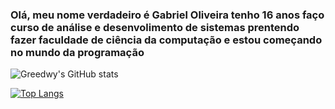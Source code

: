 ### Olá, meu nome verdadeiro é Gabriel Oliveira tenho 16 anos faço curso de análise e desenvolimento de sistemas prentendo fazer faculdade de ciência da computação e estou começando no mundo da programação


![Greedwy's GitHub stats](https://github-readme-stats.vercel.app/api?username=Greedwy-Blu&show_icons=true&theme=radical)


[![Top Langs](https://github-readme-stats.vercel.app/api/top-langs/?username=Greedwy-Blu&layout=compact)](https://github.com/Greedwy-Blu/github-readme-stats)
